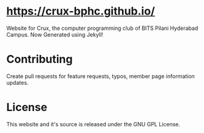 # https://crux-bphc.github.io/

Website for Crux, the computer programming club of BITS Pilani Hyderabad Campus. Now Generated using Jekyll!

# Contributing

Create pull requests for feature requests, typos, member page information updates.

# License

This website and it's source is released under the GNU GPL License.
